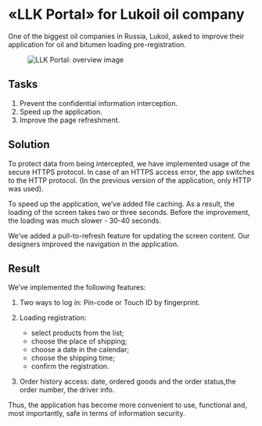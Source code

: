 # «LLK Portal» for Lukoil oil company

One of the biggest oil companies in Russia, Lukoil, asked to improve their application for oil and bitumen loading pre-registration.

<figure>
    <img src="{{ site.baseurl }}/assets/img/projects/lukoil/lukoil-1-overview.png" alt="LLK Portal: overview image"/>
</figure>

## Tasks

1. Prevent the confidential information interception.
2. Speed up the application.
3. Improve the page refreshment.

## Solution

To protect data from being intercepted, we have implemented usage of the secure HTTPS protocol. In case of an HTTPS access error, the app switches to the HTTP protocol. (In the previous version of the application, only HTTP was used).

To speed up the application, we’ve added file caching. As a result, the loading of the screen takes two or three seconds. Before the improvement, the loading was much slower - 30-40 seconds.

We’ve added a pull-to-refresh feature for updating the screen content. Our designers improved the navigation in the application.

## Result

We’ve implemented the following features:

1. Two ways to log in: Pin-code or Touch ID by fingerprint.
2. Loading registration:

    * select products from the list;
    * choose the place of shipping;
    * choose a date in the calendar;
    * choose the shipping time;
    * confirm the registration.

3. Order history access: date, ordered goods and the order status,the order number, the driver info.

Thus, the application has become more convenient to use, functional and, most importantly, safe in terms of information security.